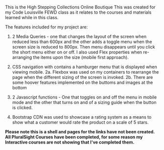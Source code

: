 This is the High Stepping Collections Online Boutique
This was created for my Code Louisville FEWD class as it relates to the courses and materials learned while in this class.

The features included for my project are:


1. 2 Media Queries - one that changes the layout of the screen when reduced less than 600px and the other adds a toggle menu when the screen size is reduced to 800px. Then menu disappears until you click the short menu either on or off. I also used Flex properties when re-arranging the items upon the size (mobile first approach). 

2. CSS navigation with contains a hamburger menu that is displayed when viewing mobile. 
    2a. Flexbox was used on my containers to rearrange the page when the different sizing of the screen is invoked.
    2b. There are some hoover features implemented on the buttoms and images at the bottom

3. 2 Javascript functions - One that toggles on and off the menu in mobile mode and the other that turns on and of a sizing guide when the button is clicked.

4. Bootstrap CDN was used to showcase a rating system as a means to show what a customer would rate the product on a scale of 5 stars.

**Please note this is a shell and pages for the links have not been created.**
**All PluralSight Courses have been completed, for some reason my Interactive courses are not showing that I've completed them.**
